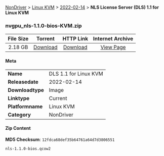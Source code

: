 
[NonDriver](/README.md)  >  [Linux KVM](/index/NonDriver/Linux_KVM.md)  >  [2022-02-14](/index/NonDriver/Linux_KVM/2022-02-14.md)  >  **NLS License Server (DLS) 1.1 for Linux KVM**


### nvgpu_nls-1.1.0-bios-KVM.zip

| **File Size** | **Torrent**  | **HTTP Link** | **Internet Archive** |
|:-------------:|:------------:|:-------------:|:--------------------:|
| 2.18 GB |  [Download](https://archive.org/download/nvgpu_nls-1.1.0-bios-KVM.zip/nvgpu_nls-1.1.0-bios-KVM.zip_archive.torrent)       | [Download](https://archive.org/compress/nvgpu_nls-1.1.0-bios-KVM.zip) | [View Page](https://archive.org/details/nvgpu_nls-1.1.0-bios-KVM.zip)       |

#### Meta

<table>
<tr><td><strong>Name</strong></td><td>DLS 1.1 for Linux KVM</td></tr>
<tr><td><strong>Releasedate</strong></td><td>2022-02-14</td></tr>
<tr><td><strong>Downloadtype</strong></td><td>Image</td></tr>
<tr><td><strong>Linktype</strong></td><td>Current</td></tr>
<tr><td><strong>Platformname</strong></td><td>Linux KVM</td></tr>
<tr><td><strong>Category</strong></td><td>NonDriver</td></tr>
</table>

#### Zip Content

**MD5 Checksum**: `12fdca68def35b64761a64d7d3806551`

```text
nls-1.1.0-bios.qcow2
```